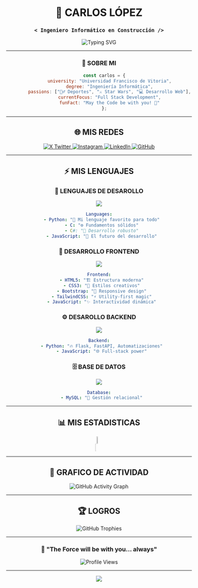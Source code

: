 <div align="center">

# 🚀 CARLOS LÓPEZ
### `< Ingeniero Informático en Construcción />`

<img src="https://readme-typing-svg.herokuapp.com?font=Fira+Code&size=24&duration=3000&pause=1000&color=00D9FF&center=true&vCenter=true&multiline=true&width=600&height=100&lines=%F0%9F%8C%8C+Estudiante+UFV;%E2%9A%A1+Apasionado+por+la+Tecnolog%C3%ADa;%F0%9F%8C%9F+Fan+de+Star+Wars" alt="Typing SVG" />

---

### 🌌 **SOBRE MI**
<div align="center">

```javascript
    const carlos = {
        university: "Universidad Francisco de Vitoria",
        degree: "Ingeniería Informática",
        passions: ["🏃‍♂️ Deportes", "⚔️ Star Wars", "💻 Desarrollo Web"],
        currentFocus: "Full Stack Development",
        funFact: "May the Code be with you! 🌟"
    };
```

</div>

---

## 🌐 **MIS REDES**

<div align="center">
  <a href="https://x.com/carlossslpzz" target="_blank">
    <img src="https://img.shields.io/badge/𝕏_Twitter-000000?style=for-the-badge&logo=x&logoColor=white&labelColor=1DA1F2" alt="X Twitter" />
  </a>
  <a href="https://www.instagram.com/carlossss_lpz/" target="_blank">
    <img src="https://img.shields.io/badge/Instagram-E4405F?style=for-the-badge&logo=instagram&logoColor=white&labelColor=FF69B4" alt="Instagram" />
  </a>
  <a href="https://www.linkedin.com/in/carlos-lopez-195279350/" target="_blank">
    <img src="https://img.shields.io/badge/LinkedIn-0077B5?style=for-the-badge&logo=linkedin&logoColor=white&labelColor=0366D6" alt="LinkedIn" />
  </a>
  <a href="https://github.com/Carlossslpz" target="_blank">
    <img src="https://img.shields.io/badge/GitHub-181717?style=for-the-badge&logo=github&logoColor=white&labelColor=24292E" alt="GitHub" />
  </a>
</div>

---

## ⚡ **MIS LENGUAJES**

### 🎯 **LENGUAJES DE DESAROLLO**
<div align="center">
  <img src="https://skillicons.dev/icons?i=python,c,cs,js" />
</div>

```yaml
Languages:
  - Python: "🐍 Mi lenguaje favorito para todo"
  - C: "⚙️ Fundamentos sólidos"
  - C#: "🔷 Desarrollo robusto"
  - JavaScript: "🚀 El futuro del desarrollo"
```

### 🎨 **DESARROLLO FRONTEND**
<div align="center">
  <img src="https://skillicons.dev/icons?i=html,css,bootstrap,tailwind,js" />
</div>

```yaml
Frontend:
  - HTML5: "🏗️ Estructura moderna"
  - CSS3: "🎨 Estilos creativos"
  - Bootstrap: "📱 Responsive design"
  - TailwindCSS: "⚡ Utility-first magic"
  - JavaScript: "✨ Interactividad dinámica"
```

### ⚙️ **DESAROLLO BACKEND**
<div align="center">
  <img src="https://skillicons.dev/icons?i=python,js" />
</div>

```yaml
Backend:
  - Python: "🔥 Flask, FastAPI, Automatizaciones"
  - JavaScript: "🌐 Full-stack power"
```

### 🗄️ **BASE DE DATOS**
<div align="center">
  <img src="https://skillicons.dev/icons?i=mysql" />
</div>

```yaml
Database:
  - MySQL: "🐬 Gestión relacional"
```

---

## 📊 **MIS ESTADISTICAS**

<!-- STATS Y LENGUAJES MAS USADOS --> 
<div style="display:grid;align-items:center;justify-content:center"> 
    <img style="height:100%;width:49%;max-width: 100%" src="https://github-readme-stats.vercel.app/api?username=Carlossslpz&theme=tokyonight&count_private=true&show_icons=true&include_all_commits=true"/> 
    <img style="height:100%;width:49%;max-width: 10%" src="https://github-readme-stats.vercel.app/api/top-langs/?username=Carlossslpz&layout=compact&theme=tokyonight&langs_count=8"/> 
</div>

---

## 🎯 **GRAFICO DE ACTIVIDAD**

<div align="center">
  <img src="https://github-readme-activity-graph.vercel.app/graph?username=carlos-lopez-martinez&bg_color=0D1117&color=00D9FF&line=00D9FF&point=FFFFFF&area=true&hide_border=true" alt="GitHub Activity Graph" />
</div>

---

## 🏆 **LOGROS**

<div align="center">
  <img src="https://github-profile-trophy.vercel.app/?username=carlos-lopez-martinez&theme=tokyonight&no-frame=true&no-bg=true&margin-w=4&row=1" alt="GitHub Trophies" />
</div>

---

<div align="center">
  
### 💫 **"The Force will be with you... always"**
  
  <img src="https://komarev.com/ghpvc/?username=carlos-lopez-martinez&label=Profile%20Views&color=00d9ff&style=for-the-badge" alt="Profile Views" />
  
</div>

---

<div align="center">
  <img src="https://capsule-render.vercel.app/api?type=waving&color=00D9FF&height=120&section=footer"/>
</div>

</div>
